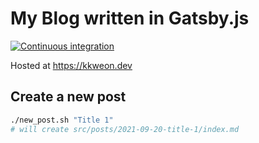 # My Blog written in Gatsby.js

[![Continuous integration](https://github.com/kkweon/kkweon.github.io/actions/workflows/ci.yaml/badge.svg)](https://github.com/kkweon/kkweon.github.io/actions/workflows/ci.yaml)

Hosted at https://kkweon.dev

## Create a new post

```bash
./new_post.sh "Title 1"
# will create src/posts/2021-09-20-title-1/index.md
```
